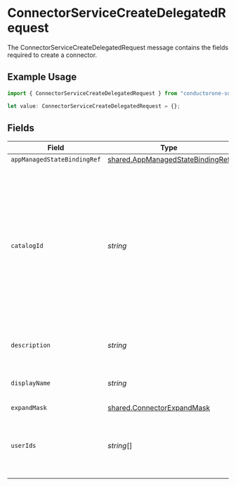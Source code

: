 # ConnectorServiceCreateDelegatedRequest

The ConnectorServiceCreateDelegatedRequest message contains the fields required to create a connector.

## Example Usage

```typescript
import { ConnectorServiceCreateDelegatedRequest } from "conductorone-sdk-typescript/sdk/models/shared";

let value: ConnectorServiceCreateDelegatedRequest = {};
```

## Fields

| Field                                                                                                                                                                            | Type                                                                                                                                                                             | Required                                                                                                                                                                         | Description                                                                                                                                                                      |
| -------------------------------------------------------------------------------------------------------------------------------------------------------------------------------- | -------------------------------------------------------------------------------------------------------------------------------------------------------------------------------- | -------------------------------------------------------------------------------------------------------------------------------------------------------------------------------- | -------------------------------------------------------------------------------------------------------------------------------------------------------------------------------- |
| `appManagedStateBindingRef`                                                                                                                                                      | [shared.AppManagedStateBindingRef](../../../sdk/models/shared/appmanagedstatebindingref.md)                                                                                      | :heavy_minus_sign:                                                                                                                                                               | N/A                                                                                                                                                                              |
| `catalogId`                                                                                                                                                                      | *string*                                                                                                                                                                         | :heavy_minus_sign:                                                                                                                                                               | The catalogId describes which catalog entry this connector is an instance of. For example, every Okta connector will have the same catalogId indicating it is an Okta connector. |
| `description`                                                                                                                                                                    | *string*                                                                                                                                                                         | :heavy_minus_sign:                                                                                                                                                               | The description of the connector.                                                                                                                                                |
| `displayName`                                                                                                                                                                    | *string*                                                                                                                                                                         | :heavy_minus_sign:                                                                                                                                                               | The displayName of the connector.                                                                                                                                                |
| `expandMask`                                                                                                                                                                     | [shared.ConnectorExpandMask](../../../sdk/models/shared/connectorexpandmask.md)                                                                                                  | :heavy_minus_sign:                                                                                                                                                               | N/A                                                                                                                                                                              |
| `userIds`                                                                                                                                                                        | *string*[]                                                                                                                                                                       | :heavy_minus_sign:                                                                                                                                                               | The userIds field is used to define the integration owners of the connector.                                                                                                     |